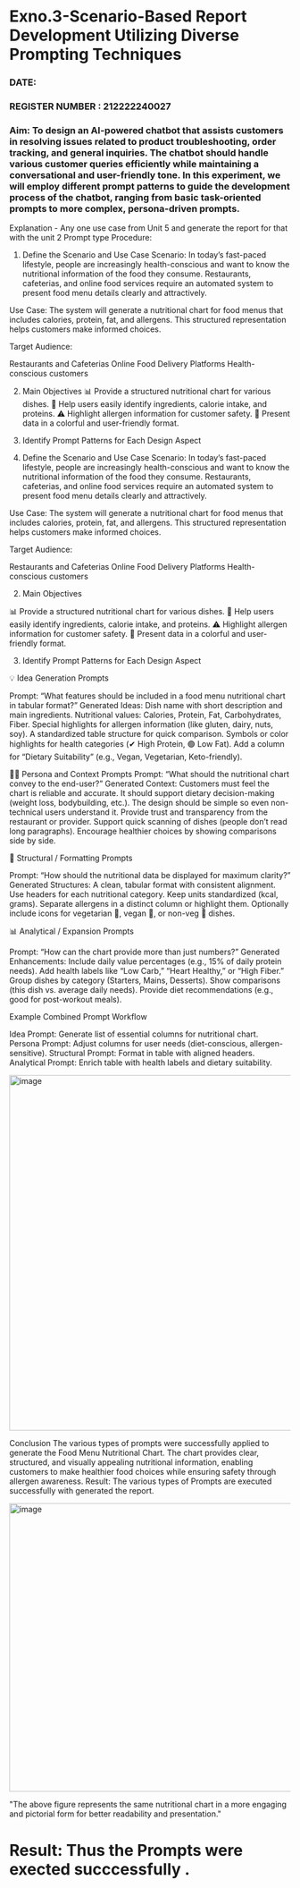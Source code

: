 # Exno.3-Scenario-Based Report Development Utilizing Diverse Prompting Techniques
### DATE:                                                                            
### REGISTER NUMBER : 212222240027
### Aim: To design an AI-powered chatbot that assists customers in resolving issues related to product troubleshooting, order tracking, and general inquiries. The chatbot should handle various customer queries efficiently while maintaining a conversational and user-friendly tone. In this experiment, we will employ different prompt patterns to guide the development process of the chatbot, ranging from basic task-oriented prompts to more complex, persona-driven prompts.

Explanation - Any one use case from Unit 5 and generate the report for that with the unit 2 Prompt type
Procedure:

1. Define the Scenario and Use Case
Scenario:
In today’s fast-paced lifestyle, people are increasingly health-conscious and want to know the nutritional information of the food they consume. Restaurants, cafeterias, and online food services require an automated system to present food menu details clearly and attractively.

Use Case:
The system will generate a nutritional chart for food menus that includes calories, protein, fat, and allergens. This structured representation helps customers make informed choices.

Target Audience:

Restaurants and Cafeterias
Online Food Delivery Platforms
Health-conscious customers

2. Main Objectives
📊 Provide a structured nutritional chart for various dishes.
🍴 Help users easily identify ingredients, calorie intake, and proteins.
⚠️ Highlight allergen information for customer safety.
🌟 Present data in a colorful and user-friendly format.

3. Identify Prompt Patterns for Each Design Aspect
1. Define the Scenario and Use Case
Scenario:
In today’s fast-paced lifestyle, people are increasingly health-conscious and want to know the nutritional information of the food they consume. Restaurants, cafeterias, and online food services require an automated system to present food menu details clearly and attractively.

Use Case:
The system will generate a nutritional chart for food menus that includes calories, protein, fat, and allergens. This structured representation helps customers make informed choices.

Target Audience:

Restaurants and Cafeterias
Online Food Delivery Platforms
Health-conscious customers

2. Main Objectives

📊 Provide a structured nutritional chart for various dishes.
🍴 Help users easily identify ingredients, calorie intake, and proteins.
⚠️ Highlight allergen information for customer safety.
🌟 Present data in a colorful and user-friendly format.

3. Identify Prompt Patterns for Each Design Aspect

💡 Idea Generation Prompts

Prompt: “What features should be included in a food menu nutritional chart in tabular format?”
Generated Ideas:
Dish name with short description and main ingredients.
Nutritional values: Calories, Protein, Fat, Carbohydrates, Fiber.
Special highlights for allergen information (like gluten, dairy, nuts, soy).
A standardized table structure for quick comparison.
Symbols or color highlights for health categories (✔ High Protein, 🟢 Low Fat).
Add a column for “Dietary Suitability” (e.g., Vegan, Vegetarian, Keto-friendly).

👩‍💻 Persona and Context Prompts
Prompt: “What should the nutritional chart convey to the end-user?”
Generated Context:
Customers must feel the chart is reliable and accurate.
It should support dietary decision-making (weight loss, bodybuilding, etc.).
The design should be simple so even non-technical users understand it.
Provide trust and transparency from the restaurant or provider.
Support quick scanning of dishes (people don’t read long paragraphs).
Encourage healthier choices by showing comparisons side by side.

🎨 Structural / Formatting Prompts

Prompt: “How should the nutritional data be displayed for maximum clarity?”
Generated Structures:
A clean, tabular format with consistent alignment.
Use headers for each nutritional category.
Keep units standardized (kcal, grams).
Separate allergens in a distinct column or highlight them.
Optionally include icons for vegetarian 🌱, vegan 🥗, or non-veg 🍗 dishes.

📊 Analytical / Expansion Prompts

Prompt: “How can the chart provide more than just numbers?”
Generated Enhancements:
Include daily value percentages (e.g., 15% of daily protein needs).
Add health labels like “Low Carb,” “Heart Healthy,” or “High Fiber.”
Group dishes by category (Starters, Mains, Desserts).
Show comparisons (this dish vs. average daily needs).
Provide diet recommendations (e.g., good for post-workout meals).

Example Combined Prompt Workflow

Idea Prompt: Generate list of essential columns for nutritional chart.
Persona Prompt: Adjust columns for user needs (diet-conscious, allergen-sensitive).
Structural Prompt: Format in table with aligned headers.
Analytical Prompt: Enrich table with health labels and dietary suitability.

<img width="844" height="636" alt="image" src="https://github.com/user-attachments/assets/5496b418-b9a9-41bc-9bcc-baaec1e4f74a" />


Conclusion
The various types of prompts were successfully applied to generate the Food Menu Nutritional Chart.
The chart provides clear, structured, and visually appealing nutritional information, enabling customers to make healthier food choices while ensuring safety through allergen awareness. Result: The various types of Prompts are executed successfully with generated the report.

<img width="778" height="516" alt="image" src="https://github.com/user-attachments/assets/7dbb7bfb-cd81-452e-ba2e-723e60042730" />

"The above figure represents the same nutritional chart in a more engaging and pictorial form for better readability and presentation."

# Result: Thus the Prompts were exected succcessfully .

